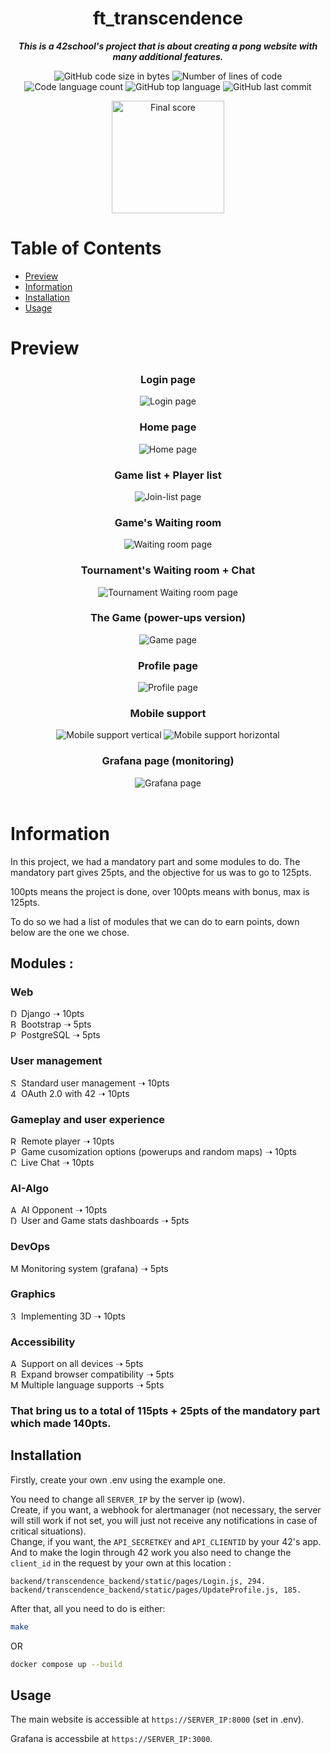 <h1 align="center">ft_transcendence</h1>

<p align="center">
	<b><i>This is a 42school's project that is about creating a pong website with many additional features.</i></b><br>
</p>
<p align="center">
	<img alt="GitHub code size in bytes" src="https://img.shields.io/github/languages/code-size/rsterin/ft_transcendence?color=lightblue" />
	<img alt="Number of lines of code" src="https://img.shields.io/tokei/lines/github/rsterin/ft_transcendence?color=critical" />
	<img alt="Code language count" src="https://img.shields.io/github/languages/count/rsterin/ft_transcendence?color=yellow" />
	<img alt="GitHub top language" src="https://img.shields.io/github/languages/top/rsterin/ft_transcendence?color=blue" />
	<img alt="GitHub last commit" src="https://img.shields.io/github/last-commit/rsterin/ft_transcendence?color=green" />
</p>
<div align="center">
	<img width="180px" src=".readme/final-note.png" alt="Final score">
</div>

# Table of Contents

- [Preview](#preview)
- [Information](#information)
- [Installation](#installation)
- [Usage](#usage)

# Preview

<h3 align="center"><b>Login page</b></h3>
<div align="center">
	<img alt="Login page" src=".readme/preview/login-page.png"/>
</div>

<h3 align="center"><b>Home page</b></h3>
<div align="center">
	<img alt="Home page" src=".readme/preview/home-page.png"/>
</div>

<h3 align="center"><b>Game list + Player list</b></h3>
<div align="center">
	<img alt="Join-list page" src=".readme/preview/join-list-page.png"/>
</div>

<h3 align="center"><b>Game's Waiting room</b></h3>
<div align="center">
	<img alt="Waiting room page" src=".readme/preview/waiting-room-page.png"/>
</div>

<h3 align="center"><b>Tournament's Waiting room + Chat</b></h3>
<div align="center">
	<img alt="Tournament Waiting room page" src=".readme/preview/tournament-waiting-room-page.png"/>
</div>

<h3 align="center"><b>The Game (power-ups version)</b></h3>
<div align="center">
	<img alt="Game page" src=".readme/preview/game-page.png"/>
</div>

<h3 align="center"><b>Profile page</b></h3>
<div align="center">
	<img alt="Profile page" src=".readme/preview/profile-page.png"/>
</div>

<h3 align="center"><b>Mobile support</b></h3>
<div align="center">
	<img alt="Mobile support vertical" src=".readme/preview/mobile-support-vertical.png"/>
	<img alt="Mobile support horizontal" src=".readme/preview/mobile-support-horizontal.png"/>
</div>

<h3 align="center"><b>Grafana page (monitoring)</b></h3>
<div align="center">
	<img alt="Grafana page" src=".readme/preview/grafana-page.png"/>
</div>
</br>

# Information

In this project, we had a mandatory part and some modules to do. The mandatory part gives 25pts, and the objective for us was to go to 125pts.

100pts means the project is done, over 100pts means with bonus, max is 125pts.

To do so we had a list of modules that we can do to earn points, down below are the one we chose.

## Modules :
### Web
<img alt="Django" src=".readme/icons/django.png" width="13px"/> Django ➝ 10pts \
<img alt="Bootstrap" src=".readme/icons/bootstrap.png" width="13px"/> Bootstrap ➝ 5pts \
<img alt="PostgreSQL" src=".readme/icons/postgresql.png" width="13px"/> PostgreSQL ➝ 5pts

### User management
<img alt="Standard user management" src=".readme/icons/user-management.png" width="13px"/> Standard user management ➝ 10pts \
<img alt="42 Login" src=".readme/icons/42-login.png" width="13px"/>  OAuth 2.0 with 42 ➝ 10pts

### Gameplay and user experience
<img alt="Remote player" src=".readme/icons/remote-player.png" width="13px"/>  Remote player ➝ 10pts \
<img alt="PowerUps" src=".readme/icons/powerups.png" width="13px"/> Game cusomization options (powerups and random maps) ➝ 10pts \
<img alt="Chat" src=".readme/icons/chat.png" width="13px"/> Live Chat ➝ 10pts

### AI-Algo
<img alt="AI" src=".readme/icons/ai.png" width="13px"/> AI Opponent ➝ 10pts \
<img alt="Dashboards" src=".readme/icons/dashboards.png" width="13px"/> User and Game stats dashboards ➝ 5pts

### DevOps
<img alt="Monitoring" src=".readme/icons/monitoring.png" width="13px"/> Monitoring system (grafana) ➝ 5pts

### Graphics
<img alt="3D" src=".readme/icons/3d.png" width="13px"/> Implementing 3D ➝ 10pts

### Accessibility
<img alt="All devices" src=".readme/icons/mobile.png" width="13px"/> Support on all devices ➝ 5pts \
<img alt="Browser" src=".readme/icons/browser.png" width="13px"/> Expand browser compatibility ➝ 5pts \
<img alt="Multiple language" src=".readme/icons/language.png" width="13px"/> Multiple language supports ➝ 5pts

### That bring us to a total of 115pts + 25pts of the mandatory part which made 140pts.

## Installation

Firstly, create your own .env using the example one.

You need to change all ``SERVER_IP`` by the server ip (wow). \
Create, if you want, a webhook for alertmanager (not necessary, the server will still work if not set, you will just not receive any notifications in case of critical situations). \
Change, if you want, the ``API_SECRETKEY`` and ``API_CLIENTID`` by your 42's app. And to make the login through 42 work you also need to change the ``client_id`` in the request by your own at this location :

``backend/transcendence_backend/static/pages/Login.js, 294.`` \
``backend/transcendence_backend/static/pages/UpdateProfile.js, 185.``

After that, all you need to do is either:

```bash
make
```

OR
```bash
docker compose up --build
```

## Usage

The main website is accessible at ``https://SERVER_IP:8000`` (set in .env).

Grafana is accessbile at ``https://SERVER_IP:3000``.
